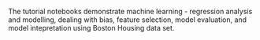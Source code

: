 The tutorial notebooks demonstrate machine learning - regression analysis and modelling, dealing with bias, feature selection, model evaluation, and model intepretation using Boston Housing data set.
